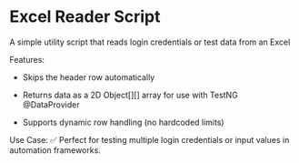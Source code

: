 # Excel Reader Script
A simple utility script that reads login credentials or test data from an Excel

Features:

- Skips the header row automatically

- Returns data as a 2D Object[][] array for use with TestNG @DataProvider

- Supports dynamic row handling (no hardcoded limits)

Use Case:
✅ Perfect for testing multiple login credentials or input values in automation frameworks.


